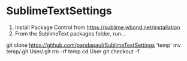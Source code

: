 SublimeTextSettings
===================
1. Install Package Control from https://sublime.wbond.net/installation
2. From the SublimeText packages folder, run...
  
  git clone https://github.com/pandapaul/SublimeTextSettings 'temp'
  mv temp/.git User/.git
  rm -rf temp
  cd User
  git checkout -f